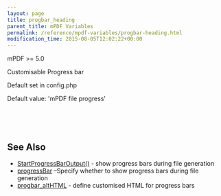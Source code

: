 ```yaml
---
layout: page
title: progbar_heading
parent_title: mPDF Variables
permalink: /reference/mpdf-variables/progbar-heading.html
modification_time: 2015-08-05T12:02:22+00:00
---
```




<p>mPDF &gt;= 5.0

Customisable Progress bar

Default set in config.php

Default value: 'mPDF file progress'</p>
<p>&nbsp;</p>
<p>&nbsp;</p>
<h2>See Also</h2>
<ul>
<li class="manual_boxlist"><a href="{{ "/reference/mpdf-functions/startprogressbaroutput.html" | prepend: site.baseurl }}">StartProgressBarOutput()</a> - show progress bars during file generation</li>
<li class="manual_boxlist"><a href="{{ "/reference/mpdf-variables/progressbar.html" | prepend: site.baseurl }}">progressBar</a> –Specify whether to show progress bars during file generation</li>
<li class="manual_boxlist"><a href="{{ "/reference/mpdf-variables/progbar-althtml.html" | prepend: site.baseurl }}">progbar_altHTML</a> - define customised HTML for progress bars</li>
</ul>
